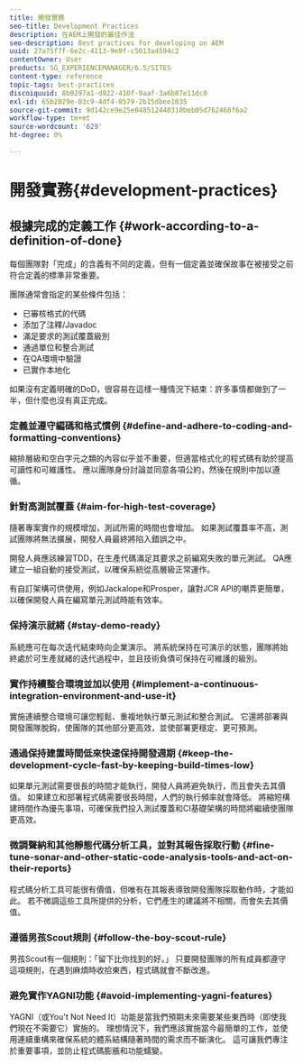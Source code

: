 ```yaml
---
title: 開發實務
seo-title: Development Practices
description: 在AEM上開發的最佳作法
seo-description: Best practices for developing on AEM
uuid: 27a75f7f-6e2c-4113-9e9f-c5013a4594c2
contentOwner: User
products: SG_EXPERIENCEMANAGER/6.5/SITES
content-type: reference
topic-tags: best-practices
discoiquuid: 8b0297a1-d922-410f-9aaf-3a6b87e11dc0
exl-id: 65b2029e-03c9-4df4-8579-2b15dbee1035
source-git-commit: 9d142ce9e25e048512440310beb05d762468f6a2
workflow-type: tm+mt
source-wordcount: '629'
ht-degree: 0%

---
```


# 開發實務{#development-practices}

## 根據完成的定義工作 {#work-according-to-a-definition-of-done}

每個團隊對「完成」的含義有不同的定義，但有一個定義並確保故事在被接受之前符合定義的標準非常重要。

團隊通常會指定的某些條件包括：

* 已審核格式的代碼
* 添加了注釋/Javadoc
* 滿足要求的測試覆蓋級別
* 通過單位和整合測試
* 在QA環境中驗證
* 已實作本地化

如果沒有定義明確的DoD，很容易在這樣一種情況下結束：許多事情都做到了一半，但什麼也沒有真正完成。

### 定義並遵守編碼和格式慣例 {#define-and-adhere-to-coding-and-formatting-conventions}

縮排層級和空白字元之類的內容似乎並不重要，但適當格式化的程式碼有助於提高可讀性和可維護性。 應以團隊身份討論並同意各項公約，然後在規則中加以遵循。

### 針對高測試覆蓋  {#aim-for-high-test-coverage}

隨著專案實作的規模增加，測試所需的時間也會增加。 如果測試覆蓋率不高，測試團隊將無法擴展，開發人員最終將陷入錯誤之中。

開發人員應該練習TDD，在生產代碼滿足其要求之前編寫失敗的單元測試。 QA應建立一組自動的接受測試，以確保系統從高層級正常運作。

有自訂架構可供使用，例如Jackalope和Prosper，讓對JCR API的嘲弄更簡單，以確保開發人員在編寫單元測試時能有效率。

### 保持演示就緒 {#stay-demo-ready}

系統應可在每次迭代結束時向企業演示。 將系統保持在可演示的狀態，團隊將始終處於可生產就緒的迭代過程中，並且技術負債可保持在可維護的級別。

### 實作持續整合環境並加以使用 {#implement-a-continuous-integration-environment-and-use-it}

實施連續整合環境可讓您輕鬆、重複地執行單元測試和整合測試。 它還將部署與開發團隊脫鈎，使團隊的其他部分更高效，並使部署更穩定、更可預測。

### 通過保持建置時間低來快速保持開發週期 {#keep-the-development-cycle-fast-by-keeping-build-times-low}

如果單元測試需要很長的時間才能執行，開發人員將避免執行，而且會失去其價值。 如果建立和部署程式碼需要很長時間，人們的執行頻率就會降低。 將縮短構建時間作為優先事項，可確保我們投入測試覆蓋和CI基礎架構的時間將繼續使團隊更高效。

### 微調聲納和其他靜態代碼分析工具，並對其報告採取行動 {#fine-tune-sonar-and-other-static-code-analysis-tools-and-act-on-their-reports}

程式碼分析工具可能很有價值，但唯有在其報表導致開發團隊採取動作時，才能如此。 若不微調這些工具所提供的分析，它們產生的建議將不相關，而會失去其價值。

### 遵循男孩Scout規則 {#follow-the-boy-scout-rule}

男孩Scout有一個規則：「留下比你找到的好。」 只要開發團隊的所有成員都遵守這項規則，在遇到麻煩時收拾東西，程式碼就會不斷改進。

### 避免實作YAGNI功能 {#avoid-implementing-yagni-features}

YAGNI（或You&#39;t Not Need It）功能是當我們預期未來需要某些東西時（即使我們現在不需要它）實施的。 理想情況下，我們應該實施當今最簡單的工作，並使用連續重構來確保系統的體系結構隨著時間的需求而不斷演化。 這可讓我們專注於重要事項，並防止程式碼膨脹和功能蠕變。
